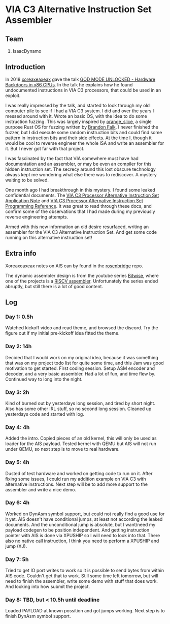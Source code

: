 # VIA C3 Alternative Instruction Set Assembler

## Team
1. IsaacDynamo

## Introduction

In 2018 [xoreaxeaxeax](https://twitter.com/xoreaxeaxeax) gave the talk [GOD MODE UNLOCKED - Hardware Backdoors in x86 CPUs](https://www.youtube.com/watch?v=_eSAF_qT_FY). In the talk he explains how he found undocumented instructions in VIA C3 processors, that could be used in an exploit.

I was really impressed by the talk, and started to look through my old computer pile to see if I had a VIA C3 system. I did and over the years I messed around with it. Wrote an basic OS, with the idea to do some instruction fuzzing.
This was largely inspired by [orange_slice](https://github.com/gamozolabs/orange_slice), a single purpose Rust OS for fuzzing written by [Brandon Falk](https://twitter.com/gamozolabs).
I never finished the fuzzer, but I did execute some random instruction bits and could find some pattern in instruction bits and their side effects. At the time I, though it would be cool to reverse engineer the whole ISA and write an assembler for it. But I never got far with that project.

I was fascinated by the fact that VIA somewhere must have had documentation and an assembler, or may be even an compiler for this hidden instruction set. The secrecy around this lost obscure technology always kept me wondering what else there was to rediscover. A mystery waiting to be solved.

One month ago I had breakthrough in this mystery. I found some leaked confidential documents. The [VIA C3 Processor Alternative Instruction Set Application Note](http://www.bitsavers.org/components/viaTechnologies/C3-ais-appnote.pdf) and [VIA C3 Processor Alternative Instruction Set Programming Reference](http://www.bitsavers.org/components/viaTechnologies/C3-ais-reference.pdf). It was great to read through these docs, and confirm some of the observations that I had made during my previously reverse engineering attempts.

Armed with this new information an old desire resurfaced, writing an assembler for the VIA C3 Alternative Instruction Set. And get some code running on this alternative instruction set!

## Extra info
Xoreaxeaxeax notes on AIS can by found in the [rosenbridge](https://github.com/xoreaxeaxeax/rosenbridge) repo.

The dynamic assembler design is from the youtube series [Bitwise](https://www.youtube.com/user/pervognsen), where one of the projects is a [RISCV assembler](https://github.com/pervognsen/bitwise/tree/master/ion/riscv).
Unfortunately the series ended abruptly, but still there is a lot of good content.

## Log
### Day 1: 0.5h
Watched kickoff video and read theme, and browsed the discord. Try the figure out if my initial pre-kickoff idea fitted the theme.

### Day 2: 14h
Decided that I would work on my original idea, because it was something that was on my project todo list for quite some time, and this Jam was good motivation to get started.
First coding session. Setup ASM encoder and decoder, and a very basic assembler. Had a lot of fun, and time flew by. Continued way to long into the night.

### Day 3: 2h
Kind of burned out by yesterdays long session, and tired by short night. Also has some other IRL stuff, so no second long session.
Cleaned up yesterdays code and started with log.

### Day 4: 4h
Added the intro.
Copied pieces of an old kernel, this will only be used as loader for the AIS payload.
Tested kernel with QEMU but AIS will not run under QEMU, so next step is to move to real hardware.

### Day 5: 4h
Dusted of test hardware and worked on getting code to run on it. After fixing some issues, I could run my addition example on VIA C3 with alternative instructions.
Next step will be to add more support to the assembler and write a nice demo.

### Day 6: 4h
Worked on DynAsm symbol support, but could not really find a good use for it yet. AIS doesn't have conditional jumps, at least not according the leaked documents. And the unconditional jump is absolute, but I want/need my payload codegen to be position independent. And getting instruction pointer with AIS is done via XPUSHIP so I will need to look into that. There also no native call instruction, I think you need to perform a XPUSHIP and jump (XJ).

### Day 7: 5h
Tried to get IO port writes to work so it is possible to send bytes from within AIS code. Couldn't get that to work. Still some time left tomorrow, but will need to finish the assembler, write some demo with stuff that does work. And looking into how submit the project.

### Day 8: TBD, but < 10.5h until deadline
Loaded PAYLOAD at known possition and got jumps working. Next step is to finish DynAsm symbol support.